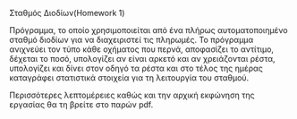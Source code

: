 Σταθμός Διοδίων(Homework 1)

Πρόγραμμα, το οποίο χρησιμοποιείται από ένα πλήρως αυτοματοποιημένο σταθμό διοδίων για να διαχειριστεί τις πληρωμές. Το πρόγραμμα ανιχνεύει τον τύπο κάθε οχήματος που περνά, αποφασίζει
το αντίτιμο, δέχεται το ποσό, υπολογίζει αν είναι αρκετό και αν χρειάζονται ρέστα, υπολογίζει και δίνει στον οδηγό τα ρέστα και στο τέλος της ημέρας καταγράφει στατιστικά στοιχεία για τη λειτουργία του σταθμού.

Περισσότερες λεπτομέρειες καθώς και την αρχική εκφώνηση της εργασίας θα τη βρείτε στο παρών pdf.
